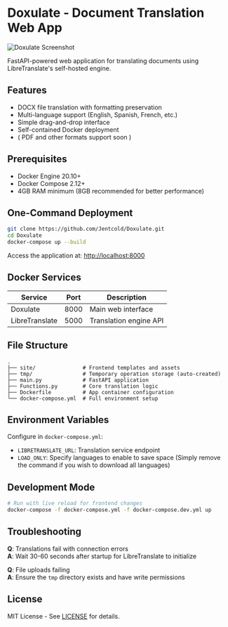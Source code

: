# Doxulate - Document Translation Web App

![Doxulate Screenshot ](https://github.com/user-attachments/assets/cdd7d29e-4bdd-42cf-ba66-e9bba2efac0c)



FastAPI-powered web application for translating documents using LibreTranslate's self-hosted engine.

## Features

- DOCX file translation with formatting preservation 
- Multi-language support (English, Spanish, French, etc.)
- Simple drag-and-drop interface
- Self-contained Docker deployment
- ( PDF and other formats support soon )

## Prerequisites

- Docker Engine 20.10+
- Docker Compose 2.12+
- 4GB RAM minimum (8GB recommended for better performance)

## One-Command Deployment

```bash
git clone https://github.com/Jentcold/Doxulate.git
cd Doxulate
docker-compose up --build
```

Access the application at: [http://localhost:8000](http://localhost:8000)

## Docker Services

| Service | Port | Description |
|---------|------|-------------|
| Doxulate | 8000 | Main web interface |
| LibreTranslate | 5000 | Translation engine API |

## File Structure

```
.
├── site/               # Frontend templates and assets
├── tmp/                # Temporary operation storage (auto-created)
├── main.py             # FastAPI application
├── Functions.py        # Core translation logic
├── Dockerfile          # App container configuration
└── docker-compose.yml  # Full environment setup
```

## Environment Variables

Configure in `docker-compose.yml`:

- `LIBRETRANSLATE_URL`: Translation service endpoint
- `LOAD_ONLY`: Specify languages to enable to save space
  (Simply remove the command if you wish to download all languages)

## Development Mode

```bash
# Run with live reload for frontend changes
docker-compose -f docker-compose.yml -f docker-compose.dev.yml up
```

## Troubleshooting

**Q**: Translations fail with connection errors  
**A**: Wait 30-60 seconds after startup for LibreTranslate to initialize 

**Q**: File uploads failing  
**A**: Ensure the `tmp` directory exists and have write permissions

## License

MIT License - See [LICENSE](LICENSE) for details.
